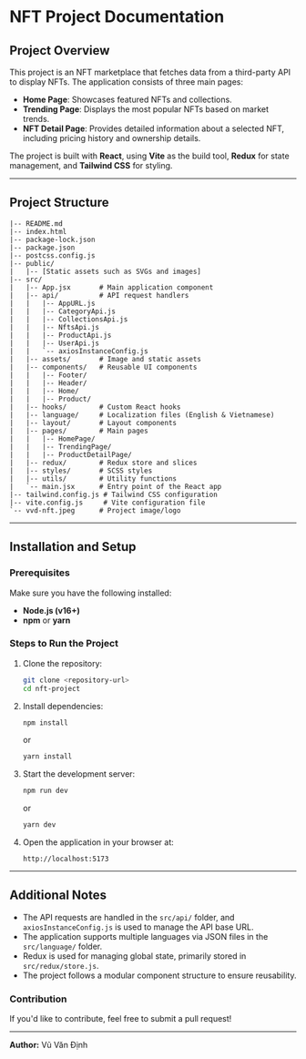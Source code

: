 # NFT Project Documentation

## Project Overview
This project is an NFT marketplace that fetches data from a third-party API to display NFTs. The application consists of three main pages:

- **Home Page**: Showcases featured NFTs and collections.
- **Trending Page**: Displays the most popular NFTs based on market trends.
- **NFT Detail Page**: Provides detailed information about a selected NFT, including pricing history and ownership details.

The project is built with **React**, using **Vite** as the build tool, **Redux** for state management, and **Tailwind CSS** for styling.

---

## Project Structure

```
|-- README.md
|-- index.html
|-- package-lock.json
|-- package.json
|-- postcss.config.js
|-- public/
|   |-- [Static assets such as SVGs and images]
|-- src/
|   |-- App.jsx       # Main application component
|   |-- api/          # API request handlers
|   |   |-- AppURL.js
|   |   |-- CategoryApi.js
|   |   |-- CollectionsApi.js
|   |   |-- NftsApi.js
|   |   |-- ProductApi.js
|   |   |-- UserApi.js
|   |   `-- axiosInstanceConfig.js
|   |-- assets/       # Image and static assets
|   |-- components/   # Reusable UI components
|   |   |-- Footer/
|   |   |-- Header/
|   |   |-- Home/
|   |   |-- Product/
|   |-- hooks/        # Custom React hooks
|   |-- language/     # Localization files (English & Vietnamese)
|   |-- layout/       # Layout components
|   |-- pages/        # Main pages
|   |   |-- HomePage/
|   |   |-- TrendingPage/
|   |   |-- ProductDetailPage/
|   |-- redux/        # Redux store and slices
|   |-- styles/       # SCSS styles
|   |-- utils/        # Utility functions
|   `-- main.jsx      # Entry point of the React app
|-- tailwind.config.js # Tailwind CSS configuration
|-- vite.config.js     # Vite configuration file
`-- vvd-nft.jpeg      # Project image/logo
```

---

## Installation and Setup

### Prerequisites
Make sure you have the following installed:
- **Node.js (v16+)**
- **npm** or **yarn**

### Steps to Run the Project

1. Clone the repository:
   ```sh
   git clone <repository-url>
   cd nft-project
   ```
2. Install dependencies:
   ```sh
   npm install
   ```
   or
   ```sh
   yarn install
   ```
3. Start the development server:
   ```sh
   npm run dev
   ```
   or
   ```sh
   yarn dev
   ```
4. Open the application in your browser at:
   ```
   http://localhost:5173
   ```

---

## Additional Notes
- The API requests are handled in the `src/api/` folder, and `axiosInstanceConfig.js` is used to manage the API base URL.
- The application supports multiple languages via JSON files in the `src/language/` folder.
- Redux is used for managing global state, primarily stored in `src/redux/store.js`.
- The project follows a modular component structure to ensure reusability.

### Contribution
If you'd like to contribute, feel free to submit a pull request!

---

**Author:** Vũ Văn Định

